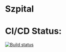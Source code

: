 # Szpital
 
 # CI/CD Status:
[![Build status](https://ci.appveyor.com/api/projects/status/qyfija8evc8eovks/branch/master?svg=true)](https://ci.appveyor.com/project/artur-puda/szpital/branch/master)
